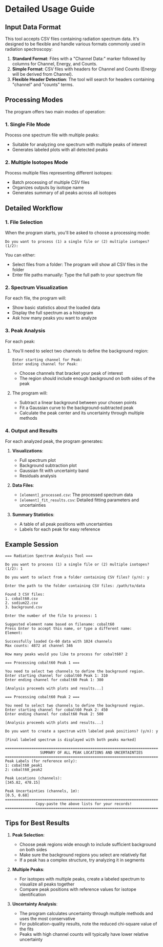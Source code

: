 # Detailed Usage Guide

## Input Data Format

This tool accepts CSV files containing radiation spectrum data. It's designed to be flexible and handle various formats commonly used in radiation spectroscopy:

1. **Standard Format**: Files with a "Channel Data:" marker followed by columns for Channel, Energy, and Counts.
2. **Simple Format**: CSV files with headers for Channel and Counts (Energy will be derived from Channel).
3. **Flexible Header Detection**: The tool will search for headers containing "channel" and "counts" terms.

## Processing Modes

The program offers two main modes of operation:

### 1. Single File Mode
Process one spectrum file with multiple peaks:
- Suitable for analyzing one spectrum with multiple peaks of interest
- Generates labeled plots with all detected peaks

### 2. Multiple Isotopes Mode
Process multiple files representing different isotopes:
- Batch processing of multiple CSV files
- Organizes outputs by isotope name
- Generates summary of all peaks across all isotopes

## Detailed Workflow

### 1. File Selection

When the program starts, you'll be asked to choose a processing mode:
```
Do you want to process (1) a single file or (2) multiple isotopes? (1/2):
```

You can either:
- Select files from a folder: The program will show all CSV files in the folder
- Enter file paths manually: Type the full path to your spectrum file

### 2. Spectrum Visualization

For each file, the program will:
- Show basic statistics about the loaded data
- Display the full spectrum as a histogram
- Ask how many peaks you want to analyze

### 3. Peak Analysis

For each peak:
1. You'll need to select two channels to define the background region:
   ```
   Enter starting channel for Peak: 
   Enter ending channel for Peak:
   ```
   - Choose channels that bracket your peak of interest
   - The region should include enough background on both sides of the peak

2. The program will:
   - Subtract a linear background between your chosen points
   - Fit a Gaussian curve to the background-subtracted peak
   - Calculate the peak center and its uncertainty through multiple methods

### 4. Output and Results

For each analyzed peak, the program generates:

1. **Visualizations**:
   - Full spectrum plot
   - Background subtraction plot
   - Gaussian fit with uncertainty band
   - Residuals analysis

2. **Data Files**:
   - `[element]_processed.csv`: The processed spectrum data
   - `[element]_fit_results.csv`: Detailed fitting parameters and uncertainties

3. **Summary Statistics**:
   - A table of all peak positions with uncertainties
   - Labels for each peak for easy reference

## Example Session

```
=== Radiation Spectrum Analysis Tool ===

Do you want to process (1) a single file or (2) multiple isotopes? (1/2): 1

Do you want to select from a folder containing CSV files? (y/n): y

Enter the path to the folder containing CSV files: /path/to/data

Found 3 CSV files:
1. cobalt60.csv
2. sodium22.csv
3. background.csv

Enter the number of the file to process: 1

Suggested element name based on filename: cobalt60
Press Enter to accept this name, or type a different name:
Element: 

Successfully loaded Co-60 data with 1024 channels
Max counts: 4872 at channel 346

How many peaks would you like to process for cobalt60? 2

=== Processing cobalt60 Peak 1 ===

You need to select two channels to define the background region.
Enter starting channel for cobalt60 Peak 1: 310
Enter ending channel for cobalt60 Peak 1: 380

[Analysis proceeds with plots and results...]

=== Processing cobalt60 Peak 2 ===

You need to select two channels to define the background region.
Enter starting channel for cobalt60 Peak 2: 450
Enter ending channel for cobalt60 Peak 2: 500

[Analysis proceeds with plots and results...]

Do you want to create a spectrum with labeled peak positions? (y/n): y

[Final labeled spectrum is displayed with both peaks marked]

======================================================================
                SUMMARY OF ALL PEAK LOCATIONS AND UNCERTAINTIES       
======================================================================
Peak Labels (for reference only):
1: cobalt60_peak1
2: cobalt60_peak2

Peak Locations (channels):
[345.82, 478.15]

Peak Uncertainties (channels, 1σ):
[0.5, 0.68]
======================================================================
              Copy-paste the above lists for your records!            
======================================================================
```

## Tips for Best Results

1. **Peak Selection**:
   - Choose peak regions wide enough to include sufficient background on both sides
   - Make sure the background regions you select are relatively flat
   - If a peak has a complex structure, try analyzing it in segments

2. **Multiple Peaks**:
   - For isotopes with multiple peaks, create a labeled spectrum to visualize all peaks together
   - Compare peak positions with reference values for isotope identification

3. **Uncertainty Analysis**:
   - The program calculates uncertainty through multiple methods and uses the most conservative
   - For publication-quality results, note the reduced chi-square value of the fits
   - Peaks with high channel counts will typically have lower relative uncertainty